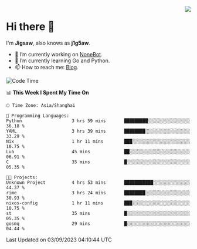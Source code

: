<a href="#">
  <img align="right" src="https://github-readme-stats.vercel.app/api?username=j1g5awi&count_private=true&show_icons=true&title_color=80070B&text_color=B3B3B3&bg_color=212121&icon_color=80070B" />
</a>

# Hi there 👋

I'm **Jigsaw**, also knows as **j1g5aw**.

- 🔭 I’m currently working on [NoneBot](https://github.com/nonebot).
- 🌱 I’m currently learning Go and Python.
- 📫 How to reach me: [Blog](https://blog.maddestroyer.xyz/).

<!--START_SECTION:waka-->
![Code Time](http://img.shields.io/badge/Code%20Time-1%2C227%20hrs%2050%20mins-blue)

📊 **This Week I Spent My Time On** 

```text
🕑︎ Time Zone: Asia/Shanghai

💬 Programming Languages: 
Python                   3 hrs 59 mins       █████████░░░░░░░░░░░░░░░░   36.18 % 
YAML                     3 hrs 39 mins       ████████░░░░░░░░░░░░░░░░░   33.29 % 
Nix                      1 hr 11 mins        ███░░░░░░░░░░░░░░░░░░░░░░   10.75 % 
Lua                      45 mins             ██░░░░░░░░░░░░░░░░░░░░░░░   06.91 % 
C                        35 mins             █░░░░░░░░░░░░░░░░░░░░░░░░   05.35 % 

🐱‍💻 Projects: 
Unknown Project          4 hrs 53 mins       ███████████░░░░░░░░░░░░░░   44.37 % 
rime                     3 hrs 24 mins       ████████░░░░░░░░░░░░░░░░░   30.93 % 
nixos-config             1 hr 11 mins        ███░░░░░░░░░░░░░░░░░░░░░░   10.75 % 
st                       35 mins             █░░░░░░░░░░░░░░░░░░░░░░░░   05.35 % 
gosmq                    29 mins             █░░░░░░░░░░░░░░░░░░░░░░░░   04.44 % 
```


 Last Updated on 03/09/2023 04:10:44 UTC
<!--END_SECTION:waka-->
